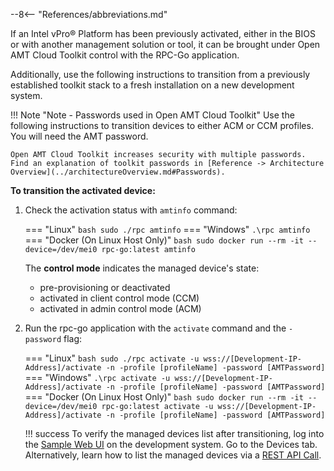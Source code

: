 --8<-- "References/abbreviations.md"

If an Intel vPro® Platform has been previously activated, either in the BIOS or with another management solution or tool, it can be brought under Open AMT Cloud Toolkit control with the RPC-Go application. 

Additionally, use the following instructions to transition from a previously established toolkit stack to a fresh installation on a new development system.

!!! Note "Note - Passwords used in Open AMT Cloud Toolkit"
    Use the following instructions to transition devices to either ACM or CCM profiles. You will need the AMT password.
    
    Open AMT Cloud Toolkit increases security with multiple passwords. Find an explanation of toolkit passwords in [Reference -> Architecture Overview](../architectureOverview.md#Passwords).

**To transition the activated device:**

1. Check the activation status with `amtinfo` command:

    === "Linux"
        ``` bash
        sudo ./rpc amtinfo
        ```
    === "Windows"
        ```
        .\rpc amtinfo
        ```        
    === "Docker (On Linux Host Only)"
        ``` bash
        sudo docker run --rm -it --device=/dev/mei0 rpc-go:latest amtinfo
        ```
    
    The **control mode** indicates the managed device's state:

    - pre-provisioning or deactivated
    - activated in client control mode (CCM)
    - activated in admin control mode (ACM)

2. Run the rpc-go application with the `activate` command and the `-password` flag:

    === "Linux"
        ``` bash
        sudo ./rpc activate -u wss://[Development-IP-Address]/activate -n -profile [profileName] -password [AMTPassword]
        ```
    === "Windows"
        ```
        .\rpc activate -u wss://[Development-IP-Address]/activate -n -profile [profileName] -password [AMTPassword]
        ```        
    === "Docker (On Linux Host Only)"
        ``` bash
        sudo docker run --rm -it --device=/dev/mei0 rpc-go:latest activate -u wss://[Development-IP-Address]/activate -n -profile [profileName] -password [AMTPassword]
        ```

    !!! success
        To verify the managed devices list after transitioning, log into the [Sample Web UI](../../GetStarted/Cloud/loginToUI.md) on the development system. Go to the Devices tab. Alternatively, learn how to list the managed devices via a [REST API Call](../../Tutorials/apiTutorial.md). 
